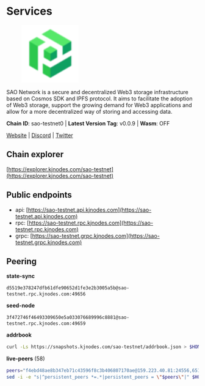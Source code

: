# Services

<figure><img src="https://raw.githubusercontent.com/kj89/cosmos-images/main/logos/sao.png" width="150" alt=""><figcaption></figcaption></figure>

SAO Network is a secure and decentralized Web3 storage infrastructure  based on Cosmos SDK and IPFS protocol. It aims to facilitate the adoption  of Web3 storage, support the growing demand for Web3 applications and  allow for a more decentralized way of storing and accessing data.

**Chain ID**: sao-testnet0 | **Latest Version Tag**: v0.0.9 | **Wasm**: OFF

[Website](https://www.sao.network) | [Discord](https://discord.gg/f4xzfvPhhA) | [Twitter](https://twitter.com/SAONetwork)




## Chain explorer
[https://explorer.kjnodes.com/sao-testnet](https://explorer.kjnodes.com/sao-testnet)

## Public endpoints

* api: [https://sao-testnet.api.kjnodes.com](https://sao-testnet.api.kjnodes.com)
* rpc: [https://sao-testnet.rpc.kjnodes.com](https://sao-testnet.rpc.kjnodes.com)
* grpc: [https://sao-testnet.grpc.kjnodes.com](https://sao-testnet.grpc.kjnodes.com)

## Peering

**state-sync**

```text
d5519e378247dfb61dfe90652d1fe3e2b3005a5b@sao-testnet.rpc.kjnodes.com:49656
```

**seed-node**

```text
3f472746f46493309650e5a033076689996c8881@sao-testnet.rpc.kjnodes.com:49659
```

**addrbook**
```bash
curl -Ls https://snapshots.kjnodes.com/sao-testnet/addrbook.json > $HOME/.sao/config/addrbook.json
```

**live-peers** (58)
```bash
peers="f4ebd48ae8b347eb71c43596f8c3b406807170ae@159.223.40.81:24556,651a0314b0563c187691a4ff7e715b8dfb32eaa6@64.226.71.203:26656,246cc78521623c45b1a778cdf02596befa3083b2@208.167.245.19:26656,7075469d8ed68a423e065b67bcde29b6ca4266fd@142.132.248.253:65528,db34afcb7d55f0e32334f9a0832c2babf6506a4a@178.128.82.16:26656,b417aa497b83a616ef77774773c3071fc216aad0@206.189.59.199:26656,0c77942550c78ae8939b691b725a9dd7ffa4d864@185.219.142.182:27656,536ed23e7e75b3173da835995eec36be4b25dbc3@194.233.73.34:49656,bf34e92211b840f044f8aed66455a73f9c7a4e10@167.99.73.24:26656,d5519e378247dfb61dfe90652d1fe3e2b3005a5b@65.109.68.190:49656,43fe5a716c8330277d48b8090925b0cf386e6da7@194.233.95.189:27656,4f7898c70637f2a5c65ea909afcd47c10f090863@213.133.100.172:27544,b9bec1902b4817dc07952078512fdb8fe0306bc4@89.58.45.204:60656,229c3aa33bf5210756816a00b5525a612e0dc99e@113.161.144.108:26656,2391c496886d549eaef56eec922193b23e48119f@65.108.12.181:26756,449ad6d55f33ed9e70a93e7d9c630e43c3227f18@159.223.34.78:27656,0f73577b17dbf79f4d7d9d8486684357477cd400@143.198.136.136:26656,c5cad37c5b221088a78a3d5bd66e8db4b2672a30@144.126.148.198:26656,edbe001e5f23d3fa27b649018f7cde8ebefb4461@139.59.106.241:26656,3c769db2e0332c1728b87173084cdc9dc1ab24b2@65.21.134.202:15756,91b67dd0d2904d95748e1ec5311e39033cfeaabc@65.109.92.240:1076,51064e987ab1193713957b6e07a70589d97d2903@157.245.197.58:26656,1b6164aab8350eeb71bd46ebfe641e5d103a3f8e@143.244.132.66:26656,3da97cfdc72da7f3fcf4c62171fcbed421397785@130.185.119.243:49656,ee0f6da4f64970738cdbb01d21c9ce5240c92ca4@157.245.150.110:20656,2f5b05d5a8fe73c7dd2830c5face9c1b5316cdc8@65.21.131.215:15756,3535b3f6181b8ba413cd9391515b9840aafc4b2a@142.132.194.157:26256,bcb3f05e4b63a0e8dc5c57870e0412169d3a2290@109.123.243.68:26656,5524049dff1e180a85adc2c9494f59c336e631fa@164.92.91.248:20656,6a23f4da326ceeab0a6e112c25ff39715439b8ce@167.86.75.138:49656,b5230bd84d4d7576690d90a39398f197e629fe9d@116.202.227.117:49656,40b9a77eed19b81b5e998b50217095b1e0a622ad@68.183.138.55:26656,8c6201e793348d8f89dedcae6df3cd36198477fd@94.46.187.220:26656,14e4a9a565508d0aac31f270d898fb6df82f1146@42.117.129.1:49656,e926078d739912b6c843503c13168dee2af6a207@45.14.194.30:26656,866204caf5cdb5de403edf4ef4e43d57b9ada51d@143.198.145.207:24556,dc3f2575d1ec7db2c22cab576018444cad896e5d@104.248.45.158:24556,a8dc98984aff5131b04afb408ac605fabfc5bfe4@64.226.72.32:26656,5a29f9a7bb7092c357e7f2ef005fd85ecc2e03e6@125.235.238.163:26656,6642a126fbf5b2f8aa2f22dc169a9bb98f1c17a3@170.64.188.152:26656,f64f50dd41caf5f05ee1d567ead0a46feb4dec50@164.92.173.124:26656,fd96ec20b23659d84749e6ca8b02e7fad3eee460@108.175.1.36:09656,64520b9fda28172cd6af2d5d55d45a8d8b078eee@157.90.174.243:26656,ed041c5006f2e53c08eda22adc1948a37f92bf95@5.161.50.28:26656,b8763c169f67a15aacbe9cc12cbeb4cef927ce19@115.79.196.38:26656,97c786fdcbee9274e6389d309db973a6a4e992df@159.223.18.80:26656,c6d7c5c8d8b780756f9ff31ef735221c4a589220@31.220.72.135:26656,5ed578e78207183e46bb009e2ae79745981f46d8@165.22.52.163:26656,1d4c2290729dad5a5cb464b487e2922b88e0d4e0@65.109.117.23:49656,8028ba794ab03b98518cf0e3a76256dd4c82ff11@138.201.248.108:49656,f551a6996b82111fcd050493cc360b3e4eb6d23c@143.198.198.2:49656,4823f49a75b4cec46e4411a3acd9e4ef55547485@157.90.226.166:26656,006e207a3f235a28bc0815001b76ee385ee4bda3@88.99.164.158:1076,04f9bad9b3b5c657dc7c11b341074028fb2faf2c@203.23.128.181:26656,fcd5d89a04829155d4323c2edce17a55d6c309ce@217.76.49.179:26656,d53118a48bfd3be582f9ffb4b6fefb5af3d31cac@116.203.226.63:26656,3369d58ada8a5457c35b6710f2bd5216b863993f@34.106.73.81:26656,ded27696eaef8ac6c874d27a2ecc7d8436abbc5c@171.239.186.18:26656"
sed -i -e "s|^persistent_peers *=.*|persistent_peers = \"$peers\"|" $HOME/.sao/config/config.toml
```
